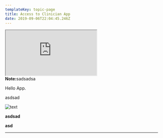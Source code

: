 ```yaml
---
templateKey: topic-page
title: Access to Clinician App
date: 2019-09-06T22:04:45.246Z
---
```

<iframe class="video-custom-component" src="https://www.youtube.com/embed/rPRvB2Tanos"></iframe>

<div class="custom-alert-text"><b> Note:</b>sadsadsa</div>

Hello App.

asdsad

![text](/img/chemex.jpg "title test")

**asdsad**

**asd**

- - -
